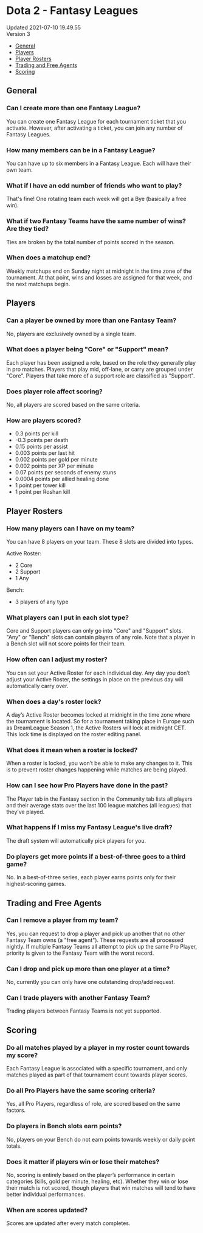 # Dota 2 - Fantasy Leagues
Updated 2021-07-10 19.49.55  
Version 3  

* [General](#general)
* [Players](#players)
* [Player Rosters](#rosters)
* [Trading and Free Agents](#trading)
* [Scoring](#scoring)
  
  
## **General**
  
  
### Can I create more than one Fantasy League?
You can create one Fantasy League for each tournament ticket that you activate. However, after activating a ticket, you can join any number of Fantasy Leagues.  
  
###   
### How many members can be in a Fantasy League?
You can have up to six members in a Fantasy League. Each will have their own team.  
  
### What if I have an odd number of friends who want to play?
That's fine! One rotating team each week will get a Bye (basically a free win).  
  
### What if two Fantasy Teams have the same number of wins? Are they tied?
Ties are broken by the total number of points scored in the season.  
  
### When does a matchup end?
Weekly matchups end on Sunday night at midnight in the time zone of the tournament. At that point, wins and losses are assigned for that week, and the next matchups begin.  
  
## **Players**
  
  
### Can a player be owned by more than one Fantasy Team?
No, players are exclusively owned by a single team.  
  
### What does a player being "Core" or "Support" mean?
Each player has been assigned a role, based on the role they generally play in pro matches. Players that play mid, off-lane, or carry are grouped under "Core". Players that take more of a support role are classified as "Support".  
  
### Does player role affect scoring?
No, all players are scored based on the same criteria.  
  
### How are players scored?
* 0.3 points per kill
* -0.3 points per death
* 0.15 points per assist
* 0.003 points per last hit
* 0.002 points per gold per minute
* 0.002 points per XP per minute
* 0.07 points per seconds of enemy stuns
* 0.0004 points per allied healing done
* 1 point per tower kill
* 1 point per Roshan kill
  
  
## **Player Rosters**
  
  
### How many players can I have on my team?
You can have 8 players on your team. These 8 slots are divided into types.  
  
Active Roster:  
* 2 Core
* 2 Support
* 1 Any
  
Bench:  
* 3 players of any type
  
### What players can I put in each slot type?
Core and Support players can only go into "Core" and "Support" slots. "Any" or "Bench" slots can contain players of any role. Note that a player in a Bench slot will not score points for their team.  
  
### How often can I adjust my roster?
You can set your Active Roster for each individual day. Any day you don’t adjust your Active Roster, the settings in place on the previous day will automatically carry over.  
  
### When does a day's roster lock?
A day’s Active Roster becomes locked at midnight in the time zone where the tournament is located. So for a tournament taking place in Europe such as DreamLeague Season 1, the Active Rosters will lock at midnight CET. This lock time is displayed on the roster editing panel.  
  
### What does it mean when a roster is locked?
When a roster is locked, you won’t be able to make any changes to it. This is to prevent roster changes happening while matches are being played.  
  
### How can I see how Pro Players have done in the past?
The Player tab in the Fantasy section in the Community tab lists all players and their average stats over the last 100 league matches (all leagues) that they’ve played.  
  
### What happens if I miss my Fantasy League's live draft?
The draft system will automatically pick players for you.  
  
### Do players get more points if a best-of-three goes to a third game?
No. In a best-of-three series, each player earns points only for their highest-scoring games.  
  
## **Trading and Free Agents**
  
  
### Can I remove a player from my team?
Yes, you can request to drop a player and pick up another that no other Fantasy Team owns (a "free agent"). These requests are all processed nightly. If multiple Fantasy Teams all attempt to pick up the same Pro Player, priority is given to the Fantasy Team with the worst record.  
  
### Can I drop and pick up more than one player at a time?
No, currently you can only have one outstanding drop/add request.  
  
### Can I trade players with another Fantasy Team?
Trading players between Fantasy Teams is not yet supported.  
  
## **Scoring**
  
  
### Do all matches played by a player in my roster count towards my score?
Each Fantasy League is associated with a specific tournament, and only matches played as part of that tournament count towards player scores.  
  
### Do all Pro Players have the same scoring criteria?
Yes, all Pro Players, regardless of role, are scored based on the same factors.  
  
### Do players in Bench slots earn points?
No, players on your Bench do not earn points towards weekly or daily point totals.  
  
### Does it matter if players win or lose their matches?
No, scoring is entirely based on the player’s performance in certain categories (kills, gold per minute, healing, etc). Whether they win or lose their match is not scored, though players that win matches will tend to have better individual performances.  
  
### When are scores updated?
Scores are updated after every match completes.